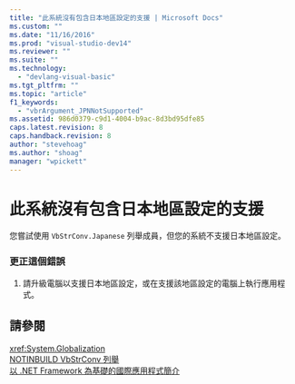 ```yaml
---
title: "此系統沒有包含日本地區設定的支援 | Microsoft Docs"
ms.custom: ""
ms.date: "11/16/2016"
ms.prod: "visual-studio-dev14"
ms.reviewer: ""
ms.suite: ""
ms.technology: 
  - "devlang-visual-basic"
ms.tgt_pltfrm: ""
ms.topic: "article"
f1_keywords: 
  - "vbrArgument_JPNNotSupported"
ms.assetid: 986d0379-c9d1-4004-b9ac-8d3bd95dfe85
caps.latest.revision: 8
caps.handback.revision: 8
author: "stevehoag"
ms.author: "shoag"
manager: "wpickett"
---
```

# 此系統沒有包含日本地區設定的支援
您嘗試使用 `VbStrConv.Japanese` 列舉成員，但您的系統不支援日本地區設定。  
  
### 更正這個錯誤  
  
1.  請升級電腦以支援日本地區設定，或在支援該地區設定的電腦上執行應用程式。  
  
## 請參閱  
 <xref:System.Globalization>   
 [NOTINBUILD VbStrConv 列舉](http://msdn.microsoft.com/zh-tw/59f83dd9-6361-47df-a836-02ba9d4cb936)   
 [以 .NET Framework 為基礎的國際應用程式簡介](../ide/introduction-to-international-applications-based-on-the-dotnet-framework.md)